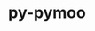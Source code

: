 ---
title: "py-pymoo"
layout: cache
categories: [package, v0.19]
meta: {"versions": ["0.5.0"], "compilers": ["gcc@=11.1.0", "oneapi@=2022.1.0"], "oss": ["ubuntu20.04"], "platforms": ["linux"], "targets": ["x86_64"], "stacks": ["e4s", "e4s-oneapi"], "num_specs": 2, "num_specs_by_stack": {"e4s": 1, "e4s-oneapi": 1}}
spec_details: [{"hash": "qhf26rfy3jeowsmdwgnjct63rfq2t5eu", "compiler": "gcc@=11.1.0", "versions": ["0.5.0"], "os": "ubuntu20.04", "platform": "linux", "target": "x86_64", "variants": ["build_system=python_pip"], "stacks": ["e4s"], "size": "-", "tarball": "https://binaries.spack.io/releases/v0.19/build_cache/linux-ubuntu20.04-x86_64/gcc-11.1.0/py-pymoo-0.5.0/linux-ubuntu20.04-x86_64-gcc-11.1.0-py-pymoo-0.5.0-qhf26rfy3jeowsmdwgnjct63rfq2t5eu.spack"}, {"hash": "tf2n2hus3fmk4i4qsjvgstevi76zsjuk", "compiler": "oneapi@=2022.1.0", "versions": ["0.5.0"], "os": "ubuntu20.04", "platform": "linux", "target": "x86_64", "variants": ["build_system=python_pip"], "stacks": ["e4s-oneapi"], "size": "-", "tarball": "https://binaries.spack.io/releases/v0.19/build_cache/linux-ubuntu20.04-x86_64/oneapi-2022.1.0/py-pymoo-0.5.0/linux-ubuntu20.04-x86_64-oneapi-2022.1.0-py-pymoo-0.5.0-tf2n2hus3fmk4i4qsjvgstevi76zsjuk.spack"}]
---